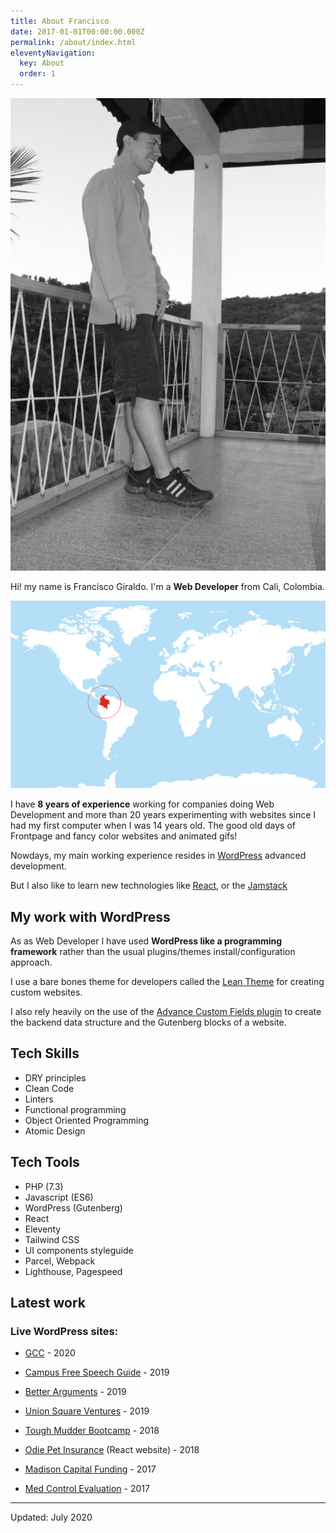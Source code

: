 ```yaml
---
title: About Francisco
date: 2017-01-01T00:00:00.000Z
permalink: /about/index.html
eleventyNavigation:
  key: About
  order: 1
---
```


<div class="md:flex">

<div class="w-full md:w-1/3 md:mr-8">

![Francisco Giraldo](/assets/images/francisco_giraldo.jpg)

</div>

<div class="w-full md:w-2/3">

Hi! my name is Francisco Giraldo. I'm a **Web Developer** from Cali, Colombia.

![Colombia in a world map](/assets/images/colombia_map.jpg)

</div>

</div>

I have **8 years of experience** working for companies doing Web Development and more than 20 years experimenting with websites since I had my first computer when I was 14 years old. The good old days of Frontpage and fancy color websites and animated gifs!

Nowdays, my main working experience resides in [WordPress](https://wordpress.org/) advanced development.

But I also like to learn new technologies like [React](https://reactjs.org/), or the [Jamstack](https://jamstack.org/)

## My work with WordPress
As as Web Developer I have used **WordPress like a programming framework** rather than the usual plugins/themes install/configuration approach.

I use a bare bones theme for developers called the [Lean Theme](https://github.com/wearenolte/lean-theme) for creating custom websites. 

I also rely heavily on the use of the [Advance Custom Fields plugin](https://www.advancedcustomfields.com/) to create the backend data structure and the Gutenberg blocks of a website.

## Tech Skills
- DRY principles
- Clean Code
- Linters
- Functional programming
- Object Oriented Programming
- Atomic Design

## Tech Tools
- PHP (7.3)
- Javascript (ES6)
- WordPress (Gutenberg)
- React
- Eleventy
- Tailwind CSS
- UI components styleguide
- Parcel, Webpack
- Lighthouse, Pagespeed


## Latest work

### Live WordPress sites:

- [GCC](https://gcc.com/) - 2020

- [Campus Free Speech Guide](https://campusfreespeechguide.pen.org/) - 2019

- [Better Arguments](https://betterarguments.org/) - 2019

- [Union Square Ventures](https://www.usv.com/) - 2019

- [Tough Mudder Bootcamp](https://tmbootcamp.com/) - 2018

- [Odie Pet Insurance](https://app.odiepetinsurance.com/get-quote) (React website) - 2018

- [Madison Capital Funding](https://www.mcfllc.com/) - 2017

- [Med Control Evaluation](https://www.mceime.com/) - 2017


---
Updated: July 2020
